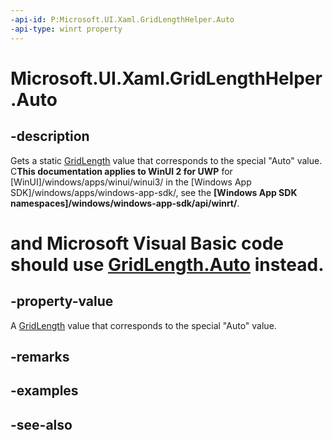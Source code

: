 ```yaml
---
-api-id: P:Microsoft.UI.Xaml.GridLengthHelper.Auto
-api-type: winrt property
---
```


<!-- Property syntax
public Windows.UI.Xaml.GridLength Auto { get; }
-->

# Microsoft.UI.Xaml.GridLengthHelper.Auto

## -description
Gets a static [GridLength](gridlength.md) value that corresponds to the special "Auto" value. C**This documentation applies to WinUI 2 for UWP** for [WinUI]/windows/apps/winui/winui3/ in the [Windows App SDK]/windows/apps/windows-app-sdk/, see the **[Windows App SDK namespaces]/windows/windows-app-sdk/api/winrt/**.

# and Microsoft Visual Basic code should use [GridLength.Auto](/dotnet/api/windows.ui.xaml.gridlength.auto?view=dotnet-uwp-10.0&preserve-view=true) instead.

## -property-value
A [GridLength](gridlength.md) value that corresponds to the special "Auto" value.

## -remarks

## -examples

## -see-also
